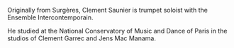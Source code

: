 Originally from Surgères, Clement Saunier is trumpet soloist with the Ensemble Intercontemporain.

He studied at the National Conservatory of Music and Dance of Paris in the studios of Clement Garrec and Jens Mac Manama.


